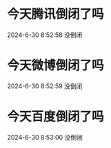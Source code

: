 # 今天腾讯倒闭了吗

2024-6-30 8:52:58 没倒闭

# 今天微博倒闭了吗

2024-6-30 8:52:59 没倒闭

# 今天百度倒闭了吗

2024-6-30 8:53:00 没倒闭

